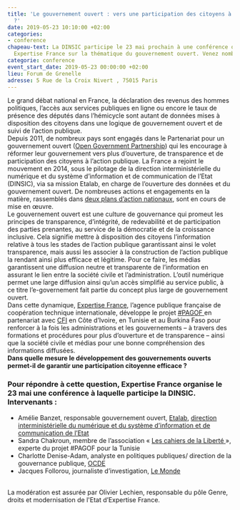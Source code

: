 ```yaml
---
title: 'Le gouvernement ouvert : vers une participation des citoyens à l''action publique
  ?'
date: 2019-05-23 10:10:00 +02:00
categories:
- conference
chapeau-text: La DINSIC participe le 23 mai prochain à une conférence organisée par
  Expertise France sur la thématique du gouvernement ouvert. Venez nombreux !
categorie: conference
event_start_date: 2019-05-23 00:00:00 +02:00
lieu: Forum de Grenelle
adresse: 5 Rue de la Croix Nivert , 75015 Paris
---
```


Le grand débat national en France, la déclaration des revenus des hommes politiques, l’accès aux services publiques en ligne ou encore le taux de présence des députés dans l’hémicycle sont autant de données mises à disposition des citoyens dans une logique de gouvernement ouvert et de suivi de l’action publique. 
<br>
Depuis 2011, de nombreux pays sont engagés dans le Partenariat pour un gouvernement ouvert ([Open Government Partnership](https://www.opengovpartnership.org/)) qui les encourage à réformer leur gouvernement vers plus d’ouverture, de transparence et de participation des citoyens à l’action publique. La France a rejoint le mouvement en 2014, sous le pilotage de la direction interministérielle du numérique et du système d’information et de communication de l’Etat (DINSIC), via sa mission Etalab, en charge de l’ouverture des données et du gouvernement ouvert. De nombreuses actions et engagements en la matière, rassemblés dans [deux plans d’action nationaux](https://www.etalab.gouv.fr/plan-daction-national), sont en cours de mise en œuvre. 
<br>
Le gouvernement ouvert est une culture de gouvernance qui promeut les principes de transparence, d’intégrité, de redevabilité et de participation des parties prenantes, au service de la démocratie et de la croissance inclusive. Cela signifie mettre à disposition des citoyens l’information relative à tous les stades de l’action publique garantissant ainsi le volet transparence, mais aussi les associer à la construction de l’action publique la rendant ainsi plus efficace et légitime. Pour ce faire, les médias garantissent une diffusion neutre et transparente de l’information en assurant le lien entre la société civile et l’administration. L’outil numérique permet une large diffusion ainsi qu’un accès simplifié au service public, à ce titre l’e-governement fait partie du concept plus large de gouvernement ouvert. 
<br>
Dans cette dynamique, [Expertise France](https://www.expertisefrance.fr/), l’agence publique française de coopération technique internationale, développe le projet [#PAGOF ](https://www.expertisefrance.fr/fiche-projet?id=706416)en partenariat avec [CFI](https://www.cfi.fr/fr) en Côte d’Ivoire, en Tunisie et au Burkina Faso pour renforcer à la fois les administrations et les gouvernements – à travers des formations et procédures pour plus d’ouverture et de transparence – ainsi que la société civile et médias pour une bonne compréhension des informations diffusées.
<br> 
**Dans quelle mesure le développement des gouvernements ouverts permet-il de garantir une participation citoyenne efficace ?**
<br>
### Pour répondre à cette question, Expertise France organise le 23 mai une conférence à laquelle participe la DINSIC. Intervenants :

* Amélie Banzet, responsable gouvernement ouvert, [Etalab](http://www.etalab.gouv.fr/), [direction interministérielle du numérique et du système d’information et de communication de l’Etat 
](https://www.numerique.gouv.fr/)
* Sandra Chakroun, membre de l’association « [Les cahiers de la Liberté ](https://www.cahiersdelaliberte.org/)», experte du projet #PAGOF pour la Tunisie
* Charlotte Denise-Adam, analyste en politiques publiques/ direction de la gouvernance publique, [OCDE](https://www.oecd.org/fr/)
* Jacques Follorou, journaliste d’investigation, [Le Monde ](https://www.lemonde.fr/)
<br>
La modération est assurée par Olivier Lechien, responsable du pôle Genre, droits et modernisation de l'Etat d’Expertise France.
